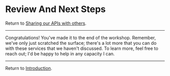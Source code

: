 # Review And Next Steps
Return to [Sharing our APIs with others](APIM.md).



---



Congratulations! You've made it to the end of the workshop. Remember, we've only just scratched the surface; there's a lot more that you can do with these services that we haven't discussed. To learn more, feel free to reach out; I'd be happy to help in any capacity I can.


---



Return to [Introduction](../ReadMe.md#how-would-you-like-to-complete-the-workshop).
